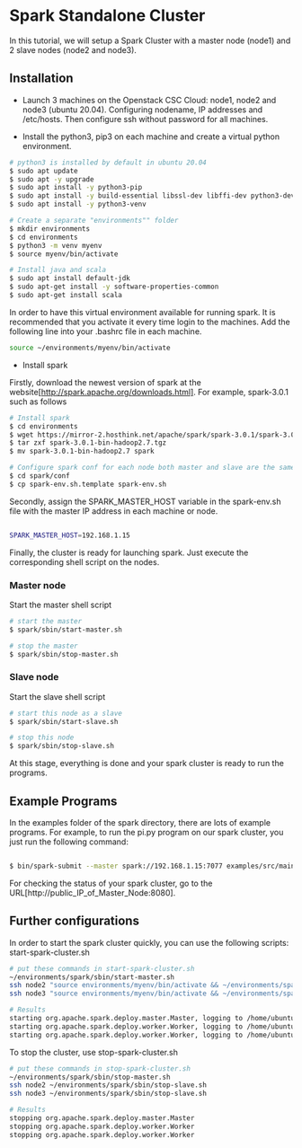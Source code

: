 # Spark Standalone Cluster
In this tutorial, we will setup a Spark Cluster with a master node (node1) and 2 slave nodes (node2 and node3).

## Installation
* Launch 3 machines on the Openstack CSC Cloud: node1, node2 and node3 (ubuntu 20.04). Configuring nodename, IP addresses and /etc/hosts. Then configure ssh without password for all machines.

* Install the python3, pip3 on each machine and create a virtual python environment.  
```bash
# python3 is installed by default in ubuntu 20.04
$ sudo apt update
$ sudo apt -y upgrade
$ sudo apt install -y python3-pip
$ sudo apt install -y build-essential libssl-dev libffi-dev python3-dev
$ sudo apt install -y python3-venv

# Create a separate "environments"" folder
$ mkdir environments
$ cd environments
$ python3 -m venv myenv
$ source myenv/bin/activate

# Install java and scala
$ sudo apt install default-jdk
$ sudo apt-get install -y software-properties-common
$ sudo apt-get install scala

```

In order to have this virtual environment available for running spark. It is recommended that you activate it every time login to the machines. Add the following line into your .bashrc file in each machine.
```bash
source ~/environments/myenv/bin/activate
```


* Install spark

Firstly, download the newest version of spark at the website[http://spark.apache.org/downloads.html]. For example, spark-3.0.1 such as follows
```bash
# Install spark
$ cd environments
$ wget https://mirror-2.hosthink.net/apache/spark/spark-3.0.1/spark-3.0.1-bin-hadoop2.7.tgz
$ tar zxf spark-3.0.1-bin-hadoop2.7.tgz
$ mv spark-3.0.1-bin-hadoop2.7 spark

# Configure spark conf for each node both master and slave are the same
$ cd spark/conf
$ cp spark-env.sh.template spark-env.sh

```

Secondly, assign the SPARK_MASTER_HOST variable in the spark-env.sh file with the master IP address in each machine or node.
```bash

SPARK_MASTER_HOST=192.168.1.15

```

Finally, the cluster is ready for launching spark. Just execute the corresponding shell script on the nodes.

### Master node
Start the master shell script
```bash
# start the master
$ spark/sbin/start-master.sh

# stop the master
$ spark/sbin/stop-master.sh
```

### Slave node
Start the slave shell script
```bash
# start this node as a slave
$ spark/sbin/start-slave.sh

# stop this node
$ spark/sbin/stop-slave.sh
```

At this stage, everything is done and your spark cluster is ready to run the programs.

## Example Programs
In the examples folder of the spark directory, there are lots of example programs. For example, to run the pi.py program on our spark cluster, you just run the following command:

```bash

$ bin/spark-submit --master spark://192.168.1.15:7077 examples/src/main/python/pi.py 1000

```

For checking the status of your spark cluster, go to the URL[http://public_IP_of_Master_Node:8080].

## Further configurations
In order to start the spark cluster quickly, you can use the following scripts: start-spark-cluster.sh
```bash
# put these commands in start-spark-cluster.sh
~/environments/spark/sbin/start-master.sh
ssh node2 "source environments/myenv/bin/activate && ~/environments/spark/sbin/start-slave.sh spark://192.168.1.15:7077"
ssh node3 "source environments/myenv/bin/activate && ~/environments/spark/sbin/start-slave.sh spark://192.168.1.15:7077"

# Results
starting org.apache.spark.deploy.master.Master, logging to /home/ubuntu/environments/spark/logs/spark-ubuntu-org.apache.spark.deploy.master.Master-1-node1.out
starting org.apache.spark.deploy.worker.Worker, logging to /home/ubuntu/environments/spark/logs/spark-ubuntu-org.apache.spark.deploy.worker.Worker-1-node2.out
starting org.apache.spark.deploy.worker.Worker, logging to /home/ubuntu/environments/spark/logs/spark-ubuntu-org.apache.spark.deploy.worker.Worker-1-node3.out
```

To stop the cluster, use stop-spark-cluster.sh
```bash
# put these commands in stop-spark-cluster.sh
~/environments/spark/sbin/stop-master.sh
ssh node2 ~/environments/spark/sbin/stop-slave.sh
ssh node3 ~/environments/spark/sbin/stop-slave.sh

# Results
stopping org.apache.spark.deploy.master.Master
stopping org.apache.spark.deploy.worker.Worker
stopping org.apache.spark.deploy.worker.Worker
```
